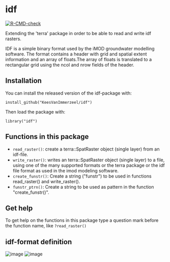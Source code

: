 # idf
<!-- badges: start -->
[![R-CMD-check](https://github.com/KeesVanImmerzeel/idf/workflows/R-CMD-check/badge.svg)](https://github.com/KeesVanImmerzeel/idf/actions)
<!-- badges: end -->

Extending the 'terra' package in order to be able to read and write idf rasters.

IDF is a simple binary format used by the iMOD groundwater modelling software.
The format contains a header with grid and spatial extent information and
an array of floats.The array of floats is translated to a rectangular grid using
the ncol and nrow fields of the header.

## Installation

You can install the released version of the idf-package with:

`install_github("KeesVanImmerzeel/idf")`

Then load the package with:

`library("idf")` 

## Functions in this package
- `read_raster()`: create a terra::SpatRaster object (single layer) from an idf-file.
- `write_raster()`: writes an terra::SpatRaster object (single layer) to a file, using one of the many supported formats or the terra package 
  or the idf file format as used in the imod modeling software.
- `create_funstr()`: Create a string ("funstr") to be used in functions read_raster() and write_raster().
- `funstr_ptrn()`: Create a string to be used as pattern in the function "create_funstr()".

## Get help

To get help on the functions in this package type a question mark before the function name, like `?read_raster()`

## idf-format definition

![image](https://user-images.githubusercontent.com/16401251/155693136-579077c6-fd0c-4d18-8bf7-c68057f3692a.png)
![image](https://user-images.githubusercontent.com/16401251/155693361-57942b0b-b0ed-4b2b-93a2-311ceb3874d1.png)



